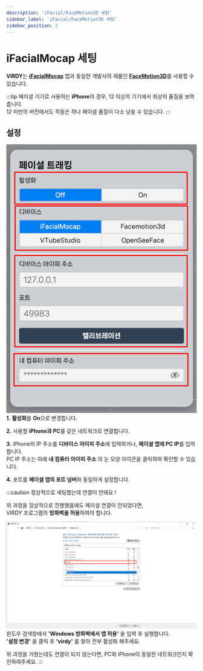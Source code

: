 ```yaml
---
description: 'iFacial/FaceMotion3D 세팅'
sidebar_label: 'iFacial/FaceMotion3D 세팅'
sidebar_position: 2
---
```


# iFacialMocap 세팅

<span class="highlight_text">**VIRDY**</span>는 <a href="https://www.ifacialmocap.com/" class="custom-link">**iFacialMocap**</a> 앱과 동일한 개발사의 제품인 <a href="https://www.facemotion3d.net/" class="custom-link">**FaceMotion3D**</a>를 사용할 수 있습니다.

:::tip
페이셜 기기로 사용하는 **iPhone**의 경우, 12 이상의 기기에서 최상의 품질을 보여줍니다. <br/>
12 미만의 버전에서도 작동은 하나 페이셜 품질이 다소 낮을 수 있습니다.
:::

## 설정

![AvatarSetImage6](/img/Page_AvatarSettings/6.png) <br/>
**1.** <span class="highlight_text">**활성화**</span>를 <span class="highlight_text">**On**</span>으로 변경합니다. <br/>

**2.** 사용할 <span class="highlight_text">**iPhone과 PC**</span>를 같은 네트워크로 연결합니다. <br/>

**3.** iPhone의 IP 주소를 <span class="highlight_text">**디바이스 아이피 주소**</span>에 입력하거나, <span class="highlight_text">**페이셜 앱에 PC IP**</span>를 입력합니다. <br/> 
PC IP 주소는 아래 <span class="highlight">**내 컴퓨터 아이피 주소**</span> 의 눈 모양 아이콘을 클릭하여 확인할 수 있습니다. <br/>

**4.** 포트를 <span class="highlight_text">**페이셜 앱의 포트 넘버**</span>와 동일하게 설정합니다. <br/>

:::caution 정상적으로 세팅했는데 연결이 안돼요 !

위 과정을 정상적으로 진행했음에도 페이셜 연결이 안되었다면, <br/>
VIRDY 프로그램의 **방화벽을 허용**하여야 합니다.

![AvatarSetImage7](/img/Page_AvatarSettings/7.png) <br/>
윈도우 검색창에서 **'Windows 방화벽에서 앱 허용'** 을 입력 후 실행합니다. <br/>
**'설정 변경'** 을 클릭 후 **'virdy'** 를 찾아 전부 활성화 해주세요.

위 과정을 거쳤는데도 연결이 되지 않는다면, PC와 iPhone이 동일한 네트워크인지 확인하여주세요.
:::